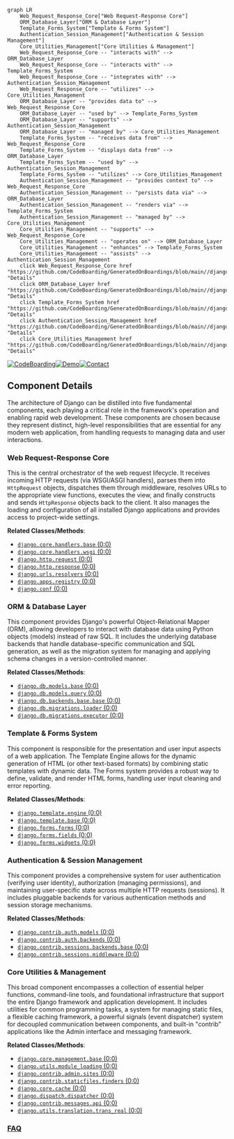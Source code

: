 ```mermaid
graph LR
    Web_Request_Response_Core["Web Request-Response Core"]
    ORM_Database_Layer["ORM & Database Layer"]
    Template_Forms_System["Template & Forms System"]
    Authentication_Session_Management["Authentication & Session Management"]
    Core_Utilities_Management["Core Utilities & Management"]
    Web_Request_Response_Core -- "interacts with" --> ORM_Database_Layer
    Web_Request_Response_Core -- "interacts with" --> Template_Forms_System
    Web_Request_Response_Core -- "integrates with" --> Authentication_Session_Management
    Web_Request_Response_Core -- "utilizes" --> Core_Utilities_Management
    ORM_Database_Layer -- "provides data to" --> Web_Request_Response_Core
    ORM_Database_Layer -- "used by" --> Template_Forms_System
    ORM_Database_Layer -- "supports" --> Authentication_Session_Management
    ORM_Database_Layer -- "managed by" --> Core_Utilities_Management
    Template_Forms_System -- "receives data from" --> Web_Request_Response_Core
    Template_Forms_System -- "displays data from" --> ORM_Database_Layer
    Template_Forms_System -- "used by" --> Authentication_Session_Management
    Template_Forms_System -- "utilizes" --> Core_Utilities_Management
    Authentication_Session_Management -- "provides context to" --> Web_Request_Response_Core
    Authentication_Session_Management -- "persists data via" --> ORM_Database_Layer
    Authentication_Session_Management -- "renders via" --> Template_Forms_System
    Authentication_Session_Management -- "managed by" --> Core_Utilities_Management
    Core_Utilities_Management -- "supports" --> Web_Request_Response_Core
    Core_Utilities_Management -- "operates on" --> ORM_Database_Layer
    Core_Utilities_Management -- "enhances" --> Template_Forms_System
    Core_Utilities_Management -- "assists" --> Authentication_Session_Management
    click Web_Request_Response_Core href "https://github.com/CodeBoarding/GeneratedOnBoardings/blob/main//django/Web_Request_Response_Core.md" "Details"
    click ORM_Database_Layer href "https://github.com/CodeBoarding/GeneratedOnBoardings/blob/main//django/ORM_Database_Layer.md" "Details"
    click Template_Forms_System href "https://github.com/CodeBoarding/GeneratedOnBoardings/blob/main//django/Template_Forms_System.md" "Details"
    click Authentication_Session_Management href "https://github.com/CodeBoarding/GeneratedOnBoardings/blob/main//django/Authentication_Session_Management.md" "Details"
    click Core_Utilities_Management href "https://github.com/CodeBoarding/GeneratedOnBoardings/blob/main//django/Core_Utilities_Management.md" "Details"
```
[![CodeBoarding](https://img.shields.io/badge/Generated%20by-CodeBoarding-9cf?style=flat-square)](https://github.com/CodeBoarding/GeneratedOnBoardings)[![Demo](https://img.shields.io/badge/Try%20our-Demo-blue?style=flat-square)](https://www.codeboarding.org/demo)[![Contact](https://img.shields.io/badge/Contact%20us%20-%20contact@codeboarding.org-lightgrey?style=flat-square)](mailto:contact@codeboarding.org)

## Component Details

The architecture of Django can be distilled into five fundamental components, each playing a critical role in the framework's operation and enabling rapid web development. These components are chosen because they represent distinct, high-level responsibilities that are essential for any modern web application, from handling requests to managing data and user interactions.

### Web Request-Response Core
This is the central orchestrator of the web request lifecycle. It receives incoming HTTP requests (via WSGI/ASGI handlers), parses them into `HttpRequest` objects, dispatches them through middleware, resolves URLs to the appropriate view functions, executes the view, and finally constructs and sends `HttpResponse` objects back to the client. It also manages the loading and configuration of all installed Django applications and provides access to project-wide settings.


**Related Classes/Methods**:

- <a href="https://github.com/django/django/blob/master/django/core/handlers/base.py#L0-L0" target="_blank" rel="noopener noreferrer">`django.core.handlers.base` (0:0)</a>
- <a href="https://github.com/django/django/blob/master/django/core/handlers/wsgi.py#L0-L0" target="_blank" rel="noopener noreferrer">`django.core.handlers.wsgi` (0:0)</a>
- <a href="https://github.com/django/django/blob/master/django/http/request.py#L0-L0" target="_blank" rel="noopener noreferrer">`django.http.request` (0:0)</a>
- <a href="https://github.com/django/django/blob/master/django/http/response.py#L0-L0" target="_blank" rel="noopener noreferrer">`django.http.response` (0:0)</a>
- <a href="https://github.com/django/django/blob/master/django/urls/resolvers.py#L0-L0" target="_blank" rel="noopener noreferrer">`django.urls.resolvers` (0:0)</a>
- <a href="https://github.com/django/django/blob/master/django/apps/registry.py#L0-L0" target="_blank" rel="noopener noreferrer">`django.apps.registry` (0:0)</a>
- <a href="https://github.com/django/django/blob/master/django/template/backends/django.py#L0-L0" target="_blank" rel="noopener noreferrer">`django.conf` (0:0)</a>


### ORM & Database Layer
This component provides Django's powerful Object-Relational Mapper (ORM), allowing developers to interact with database data using Python objects (models) instead of raw SQL. It includes the underlying database backends that handle database-specific communication and SQL generation, as well as the migration system for managing and applying schema changes in a version-controlled manner.


**Related Classes/Methods**:

- <a href="https://github.com/django/django/blob/master/django/db/models/base.py#L0-L0" target="_blank" rel="noopener noreferrer">`django.db.models.base` (0:0)</a>
- <a href="https://github.com/django/django/blob/master/django/db/models/query.py#L0-L0" target="_blank" rel="noopener noreferrer">`django.db.models.query` (0:0)</a>
- <a href="https://github.com/django/django/blob/master/django/db/backends/base/base.py#L0-L0" target="_blank" rel="noopener noreferrer">`django.db.backends.base.base` (0:0)</a>
- <a href="https://github.com/django/django/blob/master/django/db/migrations/loader.py#L0-L0" target="_blank" rel="noopener noreferrer">`django.db.migrations.loader` (0:0)</a>
- <a href="https://github.com/django/django/blob/master/django/db/migrations/executor.py#L0-L0" target="_blank" rel="noopener noreferrer">`django.db.migrations.executor` (0:0)</a>


### Template & Forms System
This component is responsible for the presentation and user input aspects of a web application. The Template Engine allows for the dynamic generation of HTML (or other text-based formats) by combining static templates with dynamic data. The Forms system provides a robust way to define, validate, and render HTML forms, handling user input cleaning and error reporting.


**Related Classes/Methods**:

- <a href="https://github.com/django/django/blob/master/django/template/engine.py#L0-L0" target="_blank" rel="noopener noreferrer">`django.template.engine` (0:0)</a>
- <a href="https://github.com/django/django/blob/master/django/template/base.py#L0-L0" target="_blank" rel="noopener noreferrer">`django.template.base` (0:0)</a>
- <a href="https://github.com/django/django/blob/master/django/forms/forms.py#L0-L0" target="_blank" rel="noopener noreferrer">`django.forms.forms` (0:0)</a>
- <a href="https://github.com/django/django/blob/master/django/forms/fields.py#L0-L0" target="_blank" rel="noopener noreferrer">`django.forms.fields` (0:0)</a>
- <a href="https://github.com/django/django/blob/master/django/forms/widgets.py#L0-L0" target="_blank" rel="noopener noreferrer">`django.forms.widgets` (0:0)</a>


### Authentication & Session Management
This component provides a comprehensive system for user authentication (verifying user identity), authorization (managing permissions), and maintaining user-specific state across multiple HTTP requests (sessions). It includes pluggable backends for various authentication methods and session storage mechanisms.


**Related Classes/Methods**:

- <a href="https://github.com/django/django/blob/master/django/contrib/auth/models.py#L0-L0" target="_blank" rel="noopener noreferrer">`django.contrib.auth.models` (0:0)</a>
- <a href="https://github.com/django/django/blob/master/django/contrib/auth/backends.py#L0-L0" target="_blank" rel="noopener noreferrer">`django.contrib.auth.backends` (0:0)</a>
- <a href="https://github.com/django/django/blob/master/django/contrib/sessions/backends/base.py#L0-L0" target="_blank" rel="noopener noreferrer">`django.contrib.sessions.backends.base` (0:0)</a>
- <a href="https://github.com/django/django/blob/master/django/contrib/sessions/middleware.py#L0-L0" target="_blank" rel="noopener noreferrer">`django.contrib.sessions.middleware` (0:0)</a>


### Core Utilities & Management
This broad component encompasses a collection of essential helper functions, command-line tools, and foundational infrastructure that support the entire Django framework and application development. It includes utilities for common programming tasks, a system for managing static files, a flexible caching framework, a powerful signals (event dispatcher) system for decoupled communication between components, and built-in "contrib" applications like the Admin interface and messaging framework.


**Related Classes/Methods**:

- <a href="https://github.com/django/django/blob/master/django/core/management/base.py#L0-L0" target="_blank" rel="noopener noreferrer">`django.core.management.base` (0:0)</a>
- <a href="https://github.com/django/django/blob/master/django/utils/module_loading.py#L0-L0" target="_blank" rel="noopener noreferrer">`django.utils.module_loading` (0:0)</a>
- <a href="https://github.com/django/django/blob/master/django/contrib/admin/sites.py#L0-L0" target="_blank" rel="noopener noreferrer">`django.contrib.admin.sites` (0:0)</a>
- <a href="https://github.com/django/django/blob/master/django/contrib/staticfiles/finders.py#L0-L0" target="_blank" rel="noopener noreferrer">`django.contrib.staticfiles.finders` (0:0)</a>
- <a href="https://github.com/django/django/blob/master/django/template/backends/django.py#L0-L0" target="_blank" rel="noopener noreferrer">`django.core.cache` (0:0)</a>
- <a href="https://github.com/django/django/blob/master/django/dispatch/dispatcher.py#L0-L0" target="_blank" rel="noopener noreferrer">`django.dispatch.dispatcher` (0:0)</a>
- <a href="https://github.com/django/django/blob/master/django/contrib/messages/api.py#L0-L0" target="_blank" rel="noopener noreferrer">`django.contrib.messages.api` (0:0)</a>
- <a href="https://github.com/django/django/blob/master/django/utils/translation/trans_real.py#L0-L0" target="_blank" rel="noopener noreferrer">`django.utils.translation.trans_real` (0:0)</a>




### [FAQ](https://github.com/CodeBoarding/GeneratedOnBoardings/tree/main?tab=readme-ov-file#faq)